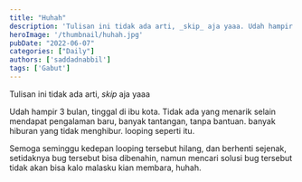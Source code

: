 ```yaml
---
title: "Huhah"
description: 'Tulisan ini tidak ada arti, _skip_ aja yaaa. Udah hampir 3 bulan, tinggal di ibu kota. Tidak ada yang menarik selain mendapat pengalaman baru, '
heroImage: '/thumbnail/huhah.jpg'
pubDate: "2022-06-07"
categories: ["Daily"]
authors: ['saddadnabbil']
tags: ['Gabut']
---
```


Tulisan ini tidak ada arti, _skip_ aja yaaa

Udah hampir 3 bulan, tinggal di ibu kota. Tidak ada yang menarik selain mendapat pengalaman baru, banyak tantangan, tanpa bantuan. banyak hiburan yang tidak menghibur. looping seperti itu.

Semoga seminggu kedepan looping tersebut hilang, dan berhenti sejenak, setidaknya bug tersebut bisa dibenahin, namun mencari solusi bug tersebut tidak akan bisa kalo malasku kian membara, huhah.
